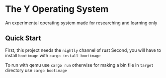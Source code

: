 # The Y Operating System

An experimental operating system made for researching and learning only

## Quick Start

First, this project needs the `nightly` channel of rust
Second, you will have to install `bootimage` with `cargo install bootimage`

To run with qemu use `cargo run` otherwise for making a bin file in `target` directory use `cargo bootimage`
